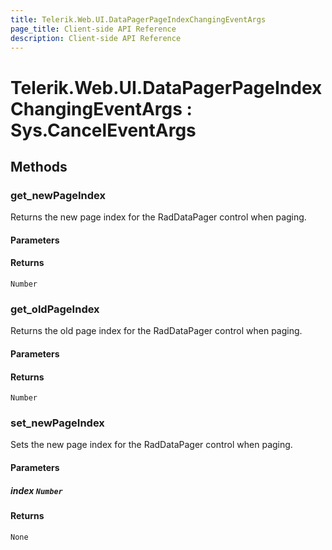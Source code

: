 ```yaml
---
title: Telerik.Web.UI.DataPagerPageIndexChangingEventArgs
page_title: Client-side API Reference
description: Client-side API Reference
---
```


# Telerik.Web.UI.DataPagerPageIndexChangingEventArgs : Sys.CancelEventArgs 

## Methods

###  get_newPageIndex

Returns the new page index for the RadDataPager control when paging.

#### Parameters

#### Returns

`Number` 

###  get_oldPageIndex

Returns the old page index for the RadDataPager control when paging.

#### Parameters

#### Returns

`Number` 

###  set_newPageIndex

Sets the new page index for the RadDataPager control when paging.

#### Parameters

##### index `Number`

#### Returns

`None` 


